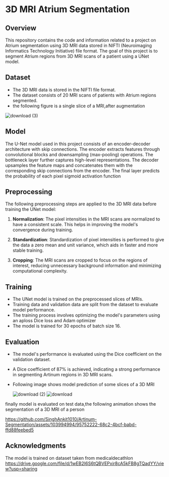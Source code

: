 # 3D MRI Atrium Segmentation

## Overview

This repository contains the code and information related to a project on Atrium segmentation using 3D MRI data stored in NIFTI (Neuroimaging Informatics Technology Initiative) file format. The goal of this project is to segment Atrium regions from 3D MRI scans of a patient using a UNet model.
## Dataset

- The 3D MRI data is stored in the NIFTI file format.
- The dataset consists of 20 MRI scans of patients with Atrium regions segmented.
- the following figure is a single slice of a MRI,after augmentation
  
![download (3)](https://github.com/SinghAnkit1010/Artinum-Segmentation/assets/103994994/d1309596-fb92-4b24-93bb-4acf8f1f3a12)

  

## Model

The U-Net model used in this project consists of an encoder-decoder architecture with skip connections. The encoder extracts features through convolutional blocks and downsampling (max-pooling) operations. The bottleneck layer further captures high-level representations. The decoder upsamples the feature maps and concatenates them with the corresponding skip connections from the encoder. The final layer predicts the probability of each pixel sigmoid activation function

## Preprocessing

The following preprocessing steps are applied to the 3D MRI data before training the UNet model:

1. **Normalization**: The pixel intensities in the MRI scans are normalized to have a consistent scale. This helps in improving the model's convergence during training.

2. **Standardization**: Standardization of pixel intensities is performed to give the data a zero mean and unit variance, which aids in faster and more stable training.

3. **Cropping**: The MRI scans are cropped to focus on the regions of interest, reducing unnecessary background information and minimizing computational complexity.

## Training

- The UNet model is trained on the preprocessed slices of MRIs.
- Training data and validation data are split from the dataset to evaluate model performance.
- The training process involves optimizing the model's parameters using an aploss Dice loss and Adam optimizer
- The model is trained for 30 epochs of  batch size 16.

## Evaluation

- The model's performance is evaluated using the Dice coefficient on the validation dataset.
- A Dice coefficient of 87% is achieved, indicating a strong performance in segmenting Artinum regions in 3D MRI scans.
- Following image shows model prediction of some slices of a 3D MRI
  
  ![download (2)](https://github.com/SinghAnkit1010/Artinum-Segmentation/assets/103994994/8645f2ea-6e7c-482e-8ede-43f0feb7c1f7)
  ![download](https://github.com/SinghAnkit1010/Artinum-Segmentation/assets/103994994/14b90aea-3e1f-4823-a8be-2f2b366c0660)

finally model is evaluated on test data,the following animation shows the segmentation of a 3D MRI of a person



https://github.com/SinghAnkit1010/Artinum-Segmentation/assets/103994994/95752222-68c2-4bcf-babd-ffd88feebed5


## Acknowledgments 
The model is trained on dataset taken from medicaldecathlon
https://drive.google.com/file/d/1wEB2I6S6tQBVEPxir8cA5kFB8gTQadYY/view?usp=sharing
